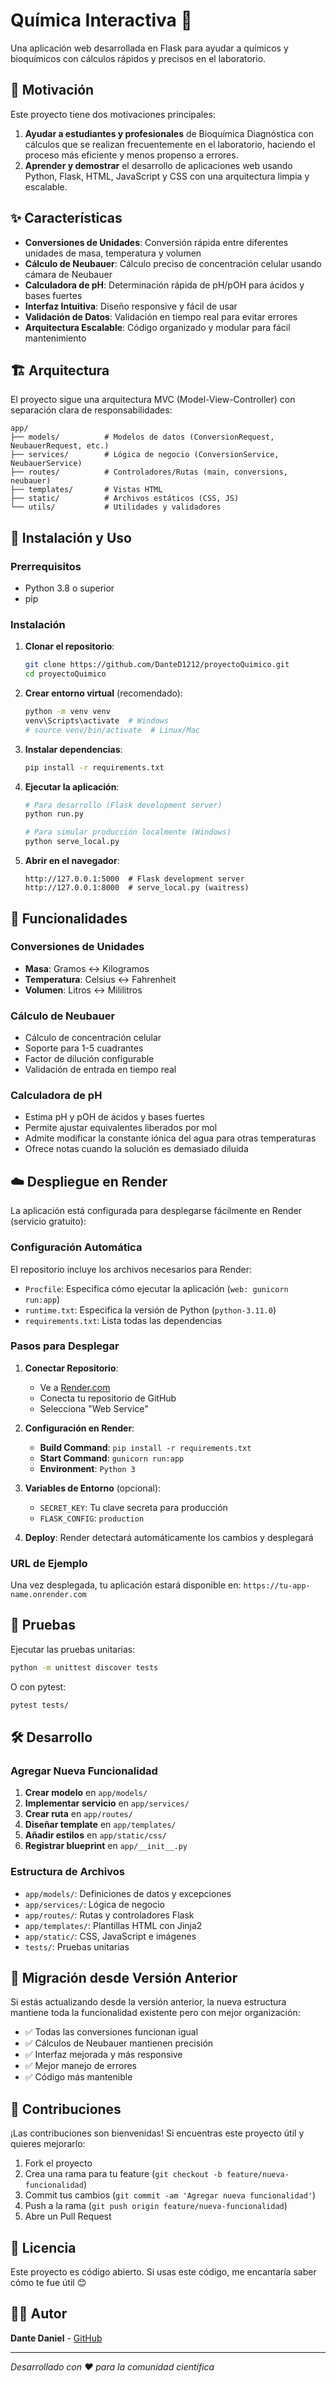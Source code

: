 # Química Interactiva 🧪

Una aplicación web desarrollada en Flask para ayudar a químicos y bioquímicos con cálculos rápidos y precisos en el laboratorio.

## 🎯 Motivación

Este proyecto tiene dos motivaciones principales:

1. **Ayudar a estudiantes y profesionales** de Bioquímica Diagnóstica con cálculos que se realizan frecuentemente en el laboratorio, haciendo el proceso más eficiente y menos propenso a errores.
2. **Aprender y demostrar** el desarrollo de aplicaciones web usando Python, Flask, HTML, JavaScript y CSS con una arquitectura limpia y escalable.

## ✨ Características

- **Conversiones de Unidades**: Conversión rápida entre diferentes unidades de masa, temperatura y volumen
- **Cálculo de Neubauer**: Cálculo preciso de concentración celular usando cámara de Neubauer
- **Calculadora de pH**: Determinación rápida de pH/pOH para ácidos y bases fuertes
- **Interfaz Intuitiva**: Diseño responsive y fácil de usar
- **Validación de Datos**: Validación en tiempo real para evitar errores
- **Arquitectura Escalable**: Código organizado y modular para fácil mantenimiento

## 🏗️ Arquitectura

El proyecto sigue una arquitectura MVC (Model-View-Controller) con separación clara de responsabilidades:

```
app/
├── models/          # Modelos de datos (ConversionRequest, NeubauerRequest, etc.)
├── services/        # Lógica de negocio (ConversionService, NeubauerService)
├── routes/          # Controladores/Rutas (main, conversions, neubauer)
├── templates/       # Vistas HTML
├── static/          # Archivos estáticos (CSS, JS)
└── utils/           # Utilidades y validadores
```

## 🚀 Instalación y Uso

### Prerrequisitos

- Python 3.8 o superior
- pip

### Instalación

1. **Clonar el repositorio**:

   ```bash
   git clone https://github.com/DanteD1212/proyectoQuimico.git
   cd proyectoQuimico
   ```

2. **Crear entorno virtual** (recomendado):

   ```bash
   python -m venv venv
   venv\Scripts\activate  # Windows
   # source venv/bin/activate  # Linux/Mac
   ```

3. **Instalar dependencias**:

   ```bash
   pip install -r requirements.txt
   ```

4. **Ejecutar la aplicación**:

   ```bash
   # Para desarrollo (Flask development server)
   python run.py

   # Para simular producción localmente (Windows)
   python serve_local.py
   ```

5. **Abrir en el navegador**:
   ```
   http://127.0.0.1:5000  # Flask development server
   http://127.0.0.1:8000  # serve_local.py (waitress)
   ```

## 🧪 Funcionalidades

### Conversiones de Unidades

- **Masa**: Gramos ↔ Kilogramos
- **Temperatura**: Celsius ↔ Fahrenheit
- **Volumen**: Litros ↔ Mililitros

### Cálculo de Neubauer

- Cálculo de concentración celular
- Soporte para 1-5 cuadrantes
- Factor de dilución configurable
- Validación de entrada en tiempo real

### Calculadora de pH

- Estima pH y pOH de ácidos y bases fuertes
- Permite ajustar equivalentes liberados por mol
- Admite modificar la constante iónica del agua para otras temperaturas
- Ofrece notas cuando la solución es demasiado diluida

## ☁️ Despliegue en Render

La aplicación está configurada para desplegarse fácilmente en Render (servicio gratuito):

### Configuración Automática

El repositorio incluye los archivos necesarios para Render:

- `Procfile`: Especifica cómo ejecutar la aplicación (`web: gunicorn run:app`)
- `runtime.txt`: Especifica la versión de Python (`python-3.11.0`)
- `requirements.txt`: Lista todas las dependencias

### Pasos para Desplegar

1. **Conectar Repositorio**:

   - Ve a [Render.com](https://render.com)
   - Conecta tu repositorio de GitHub
   - Selecciona "Web Service"

2. **Configuración en Render**:

   - **Build Command**: `pip install -r requirements.txt`
   - **Start Command**: `gunicorn run:app`
   - **Environment**: `Python 3`

3. **Variables de Entorno** (opcional):

   - `SECRET_KEY`: Tu clave secreta para producción
   - `FLASK_CONFIG`: `production`

4. **Deploy**: Render detectará automáticamente los cambios y desplegará

### URL de Ejemplo

Una vez desplegada, tu aplicación estará disponible en:
`https://tu-app-name.onrender.com`

## 🧪 Pruebas

Ejecutar las pruebas unitarias:

```bash
python -m unittest discover tests
```

O con pytest:

```bash
pytest tests/
```

## 🛠️ Desarrollo

### Agregar Nueva Funcionalidad

1. **Crear modelo** en `app/models/`
2. **Implementar servicio** en `app/services/`
3. **Crear ruta** en `app/routes/`
4. **Diseñar template** en `app/templates/`
5. **Añadir estilos** en `app/static/css/`
6. **Registrar blueprint** en `app/__init__.py`

### Estructura de Archivos

- `app/models/`: Definiciones de datos y excepciones
- `app/services/`: Lógica de negocio
- `app/routes/`: Rutas y controladores Flask
- `app/templates/`: Plantillas HTML con Jinja2
- `app/static/`: CSS, JavaScript e imágenes
- `tests/`: Pruebas unitarias

## 📁 Migración desde Versión Anterior

Si estás actualizando desde la versión anterior, la nueva estructura mantiene toda la funcionalidad existente pero con mejor organización:

- ✅ Todas las conversiones funcionan igual
- ✅ Cálculos de Neubauer mantienen precisión
- ✅ Interfaz mejorada y más responsive
- ✅ Mejor manejo de errores
- ✅ Código más mantenible

## 🤝 Contribuciones

¡Las contribuciones son bienvenidas! Si encuentras este proyecto útil y quieres mejorarlo:

1. Fork el proyecto
2. Crea una rama para tu feature (`git checkout -b feature/nueva-funcionalidad`)
3. Commit tus cambios (`git commit -am 'Agregar nueva funcionalidad'`)
4. Push a la rama (`git push origin feature/nueva-funcionalidad`)
5. Abre un Pull Request

## 📄 Licencia

Este proyecto es código abierto. Si usas este código, me encantaría saber cómo te fue útil 😊

## 👨‍💻 Autor

**Dante Daniel** - [GitHub](https://github.com/DanteD1212)

---

_Desarrollado con ❤️ para la comunidad científica_
